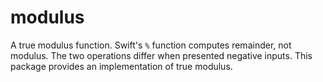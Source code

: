 # modulus
A true modulus function. Swift's `%` function computes remainder, not modulus. The two operations differ when presented negative inputs. This package provides an implementation of true modulus.

